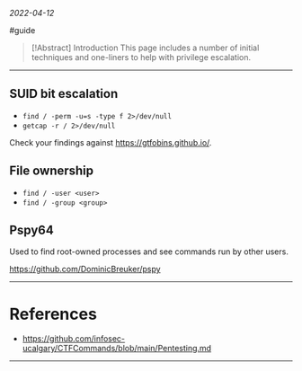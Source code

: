 *2022-04-12*

#guide 

> [!Abstract] Introduction
> This page includes a number of initial techniques and one-liners to help with privilege escalation.

---

## SUID bit escalation
- `find / -perm -u=s -type f 2>/dev/null`
- `getcap -r / 2>/dev/null`

Check your findings against https://gtfobins.github.io/.

## File ownership
- `find / -user <user>`
- `find / -group <group>`

## Pspy64
Used to find root-owned processes and see commands run by other users.

https://github.com/DominicBreuker/pspy

---

# References
* https://github.com/infosec-ucalgary/CTFCommands/blob/main/Pentesting.md

---